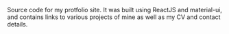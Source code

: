 Source code for my protfolio site. It was built using ReactJS and material-ui, and contains links to various projects of mine as well as my CV and contact details.
